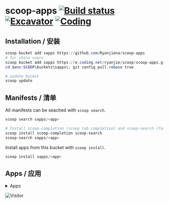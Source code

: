 # scoop-apps [![Build status](https://ci.appveyor.com/api/projects/status/g540p5w15tkltp23/branch/master?svg=true)](https://ci.appveyor.com/project/Ryanjiena/scoop-apps/branch/master) [![Excavator](https://github.com/Ryanjiena/scoop-apps/actions/workflows/schedule.yml/badge.svg)](https://github.com/Ryanjiena/scoop-apps/actions/workflows/schedule.yml) [![Coding](https://badgen.net/badge/Coding/scoop-apps/green)](https://ryanjie.coding.net/public/scoop/scoop-apps/git/files)

## Installation / 安装

```powershell
scoop bucket add sapps https://github.com/Ryanjiena/scoop-apps
# for china users
scoop bucket add sapps https://e.coding.net/ryanjie/scoop/scoop-apps.git
cd $env:SCOOP\buckets\sapps\; git config pull.rebase true

# update bucket
scoop update
```

## Manifests / 清单

All manifests can be seached with `scoop search`.

```powershell
scoop search sapps/<app>

# Install scoop-completion (scoop tab completion) and scoop-search (fast `scoop search`)
scoop install scoop-completion scoop-search
scoop-search sapps/<app>
```

Install apps from this bucket with `scoop install`.

```powershell
scoop install sapps/<app>
```

## Apps / 应用

<details>
<summary>Apps</summary>

<!--ts-->
| Name | Version | Commit | Description |
|:---|:---|:---|:---|
| [163MusicLyrics](https://github.com/jitwxs/163MusicLyrics/) | [4.0](https://github.com/Ryanjiena/scoop-apps/blob/master/bucket/163MusicLyrics.json) | [2 days ago](https://github.com/Ryanjiena/scoop-apps/commit/1cd6f2dec0efe24029bab73fdcb31ca5a49eca37) | Windows 网易云音乐歌词获取 |
| [360chromex-portable](https://browser.360.cn/eex/) | [21.0.1094.0](https://github.com/Ryanjiena/scoop-apps/blob/master/bucket/360chromex-portable.json) | [6 days ago](https://github.com/Ryanjiena/scoop-apps/commit/c49fd1e9e5631c6a4f187b5e18292a59d7f0ff41) | 360 极速浏览器 X，全新 Chromium95 内核，64 位双核浏览器，性能更高，体验更佳 |
| [64Gram](https://64gr.am) | [1.0.28](https://github.com/Ryanjiena/scoop-apps/blob/master/bucket/64Gram.json) | [7 days ago](https://github.com/Ryanjiena/scoop-apps/commit/8ca4afcedbf53afeb47329d37e1325868e027727) | Unofficial Telegram Desktop (Windows 64bit/x64) |
| [aliyundrive](https://www.aliyundrive.com/) | [3.1.0](https://github.com/Ryanjiena/scoop-apps/blob/master/bucket/aliyundrive.json) | [8 hours ago](https://github.com/Ryanjiena/scoop-apps/commit/204e0bba967ea290d39fcfdae5ba62ba2305b081) | Aliyundrive is a fast, non-intrusive, secure enough, easy to share personal network disk. |
| [apifox-portable](https://www.apifox.cn/) | [2.1.7](https://github.com/Ryanjiena/scoop-apps/blob/master/bucket/apifox-portable.json) | [24 hours ago](https://github.com/Ryanjiena/scoop-apps/commit/ac411915b2cbfe0e98f7991912fa8c1253976884) | Apifox = Postman + Swagger + Mock + JMeter |
| [apifox](https://www.apifox.cn/) | [2.1.7](https://github.com/Ryanjiena/scoop-apps/blob/master/bucket/apifox.json) | [24 hours ago](https://github.com/Ryanjiena/scoop-apps/commit/65e42c27f455727823f7224b3f0a74e5fb8a5b7f) | Apifox = Postman + Swagger + Mock + JMeter |
| [Auto-Dark-Mode-portable](https://github.com/AutoDarkMode/Windows-Auto-Night-Mode) | [10.1.0.10](https://github.com/Ryanjiena/scoop-apps/blob/master/bucket/Auto-Dark-Mode-portable.json) | [3 months ago](https://github.com/Ryanjiena/scoop-apps/commit/2a62a63241daae1b67165fbc3e17f705d22647dc) | Automatically switches between the dark and light theme of Windows 10 and Windows 11. |
| [Auto-Dark-Mode](https://github.com/AutoDarkMode/Windows-Auto-Night-Mode) | [10.1.0.10](https://github.com/Ryanjiena/scoop-apps/blob/master/bucket/Auto-Dark-Mode.json) | [3 months ago](https://github.com/Ryanjiena/scoop-apps/commit/2a62a63241daae1b67165fbc3e17f705d22647dc) | Automatically switches between the dark and light theme of Windows 10 and Windows 11. |
| [B23Downloader](https://github.com/vooidzero/B23Downloader) | [0.9.5.7](https://github.com/Ryanjiena/scoop-apps/blob/master/bucket/B23Downloader.json) | [2 weeks ago](https://github.com/Ryanjiena/scoop-apps/commit/06392cf859b0579b7af638fdb929720b7d7ec4d5) | Download bilibili videos (contributed videos, fanfics, movies, courses), live streams, and comics. |
| [bandicam-portable](https://www.bandicam.com) | [5.4.0.1907](https://github.com/Ryanjiena/scoop-apps/blob/master/bucket/bandicam-portable.json) | [2 weeks ago](https://github.com/Ryanjiena/scoop-apps/commit/0e41eaf921b25332b3f2a20d24360bf5f118a6d0) | Screen Recording - Record and Capture everything you want on your PC screen(64Bit, Portable Edition). |
| [bandizip-np](http://www.bandisoft.com/bandizip/) | [7.23](https://github.com/Ryanjiena/scoop-apps/blob/master/bucket/bandizip-np.json) | [3 months ago](https://github.com/Ryanjiena/scoop-apps/commit/5041dfc3ee6c89abf5fc85184a125f9f79b15f99) | Yet another typical ZIP archiver |
| [bandizip](http://www.bandisoft.com/bandizip/) | [7.23](https://github.com/Ryanjiena/scoop-apps/blob/master/bucket/bandizip.json) | [5 weeks ago](https://github.com/Ryanjiena/scoop-apps/commit/bd6971de9e83075c0c29aa25adc30d3c77606a47) | Yet another typical ZIP archiver |
| [bandizip6](https://www.bandisoft.com/bandizip/old/6/) | [6.29](https://github.com/Ryanjiena/scoop-apps/blob/master/bucket/bandizip6.json) | [4 months ago](https://github.com/Ryanjiena/scoop-apps/commit/9cc6b52d3e8cde70f9c0ee3ae3478017ee9a91b5) | An archiver which provides fast speed and convenient features(last version with no ads) |
| [BBDown](https://github.com/nilaoda/BBDown) | [1.4.8](https://github.com/Ryanjiena/scoop-apps/blob/master/bucket/BBDown.json) | [10 weeks ago](https://github.com/Ryanjiena/scoop-apps/commit/ff168553679ebe9cfa5bd8eb8dda3de0b1c10f3f) | 一款命令行式哔哩哔哩下载器. Bilibili Downloader. |
| [BestTrace](https://www.ipip.net/product/client.html) | [3.9.1](https://github.com/Ryanjiena/scoop-apps/blob/master/bucket/BestTrace.json) | [9 weeks ago](https://github.com/Ryanjiena/scoop-apps/commit/a6e68231815dc0eb8d31a056e8199f27356bcdfe) | Best Trace is a professional tool developed by IPIP.NET based on its own IP geolocation database and rDNS database for users with similar needs in network. |
| [beyondcompare-chs-portable](https://www.scootersoftware.com) | [4.4.1.26165](https://github.com/Ryanjiena/scoop-apps/blob/master/bucket/beyondcompare-chs-portable.json) | [3 weeks ago](https://github.com/Ryanjiena/scoop-apps/commit/aa2a3863692d08fa237097de22885b48055ea2b5) | Directory and file compare functions in one package |
| [BilibiliDown](https://github.com/nICEnnnnnnnLee/BilibiliDown) | [6.8](https://github.com/Ryanjiena/scoop-apps/blob/master/bucket/BilibiliDown.json) | [9 weeks ago](https://github.com/Ryanjiena/scoop-apps/commit/3bc6e1a54ec3f4198878dc77facb090c98b60989) | Bilibili video downloader |
| [BilibiliLiveHime](https://live.bilibili.com/liveHime) | [4.17.1.3187](https://github.com/Ryanjiena/scoop-apps/blob/master/bucket/BilibiliLiveHime.json) | [12 days ago](https://github.com/Ryanjiena/scoop-apps/commit/8093586beeaac0b04c3b0b0e3c199ff27ef188b6) | Bilibili live is the first interactive platform that focuses on ACG live streaming in China. |
| [BilibiliLiveRecordDownLoader-full](https://github.com/HMBSbige/BilibiliLiveRecordDownLoader) | [3.9.0](https://github.com/Ryanjiena/scoop-apps/blob/master/bucket/BilibiliLiveRecordDownLoader-full.json) | [9 weeks ago](https://github.com/Ryanjiena/scoop-apps/commit/57f4018fe1000ccf8defaef3ea5ddb64e5c32518) | Bilibili Live Recording and Playback Download(with dotnet runtime) |
| [BilibiliLiveRecordDownLoader](https://github.com/HMBSbige/BilibiliLiveRecordDownLoader) | [3.9.0](https://github.com/Ryanjiena/scoop-apps/blob/master/bucket/BilibiliLiveRecordDownLoader.json) | [9 weeks ago](https://github.com/Ryanjiena/scoop-apps/commit/57f4018fe1000ccf8defaef3ea5ddb64e5c32518) | Bilibili Live Recording and Playback Download(without dotnet runtime) |
| [BilibiliLiveRecorder](https://github.com/nICEnnnnnnnLee/BilibiliLiveRecorder) | [2.18.0](https://github.com/Ryanjiena/scoop-apps/blob/master/bucket/BilibiliLiveRecorder.json) | [9 weeks ago](https://github.com/Ryanjiena/scoop-apps/commit/db44bfb9d19287b9d997943ce31fbd8a833b00de) | Live recording, support Bilibili/Acfun/Douyu/Huya/Kuaishou/Huajiao/Zhanqi/YY |
| [bililive-go](https://github.com/hr3lxphr6j/bililive-go) | [0.6.3](https://github.com/Ryanjiena/scoop-apps/blob/master/bucket/bililive-go.json) | [9 weeks ago](https://github.com/Ryanjiena/scoop-apps/commit/7452b9b3eec73a011cd9b21178cffe5bfd9f6a6e) | A Stream Recorder For Bilibili Live |
| [BililiveRecorder](https://rec.danmuji.org) | [1.3.11](https://github.com/Ryanjiena/scoop-apps/blob/master/bucket/BililiveRecorder.json) | [9 weeks ago](https://github.com/Ryanjiena/scoop-apps/commit/3aa59a99cb82cafe9bada723e586e030070272df) | BiliBili Stream Recorder | 哔哩哔哩直播录制 |
| [biliup-rs](https://github.com/ForgQi/biliup-rs) | [0.1.0](https://github.com/Ryanjiena/scoop-apps/blob/master/bucket/biliup-rs.json) | [3 weeks ago](https://github.com/Ryanjiena/scoop-apps/commit/d7ffdd7e0425fc7109127c88a3f72fd3c8b07ab4) | Bilibili command line casting tool |
| [biyi-portable](https://biyidev.com/) | [0.3.6](https://github.com/Ryanjiena/scoop-apps/blob/master/bucket/biyi-portable.json) | [9 weeks ago](https://github.com/Ryanjiena/scoop-apps/commit/ef1885d54733a7a6b73cbdfedfdfe86a7ab7bc77) | Biyi (比译) is a convenient translation and dictionary app written in Flutter. |
| [biyi](https://biyidev.com/) | [0.3.6](https://github.com/Ryanjiena/scoop-apps/blob/master/bucket/biyi.json) | [9 weeks ago](https://github.com/Ryanjiena/scoop-apps/commit/ef1885d54733a7a6b73cbdfedfdfe86a7ab7bc77) | Biyi (比译) is a convenient translation and dictionary app written in Flutter. |
| [bulk-crap-uninstaller](https://www.bcuninstaller.com/) | [5.2](https://github.com/Ryanjiena/scoop-apps/blob/master/bucket/bulk-crap-uninstaller.json) | [8 weeks ago](https://github.com/Ryanjiena/scoop-apps/commit/fac1be9f9c18c649bc7b88042d82b12a051d78da) | Bulk program uninstaller with advanced automation |
| [bypass](https://www.bypass.cn/) | [1.14.91](https://github.com/Ryanjiena/scoop-apps/blob/master/bucket/bypass.json) | [2 months ago](https://github.com/Ryanjiena/scoop-apps/commit/42416ef1e5a90435be7b89f57a00e363fa51cbd0) | Bypass - Eaiser to buy your tickets |
| [cascadia-code](https://github.com/microsoft/cascadia-code) | [2111.01](https://github.com/Ryanjiena/scoop-apps/blob/master/bucket/cascadia-code.json) | [4 months ago](https://github.com/Ryanjiena/scoop-apps/commit/bd444660377ac132184416881f311bf9872c6a1a) | This is a fun, new monospaced font that includes programming ligatures and is designed to enhance the modern look and feel of the Windows Terminal. |
| [clash-for-windows-origin-chinese-patch](https://github.com/BoyceLig/Clash_Chinese_Patch) | [0.19.14](https://github.com/Ryanjiena/scoop-apps/blob/master/bucket/clash-for-windows-origin-chinese-patch.json) | [5 days ago](https://github.com/Ryanjiena/scoop-apps/commit/0e2bf67e9c31d2b462c883435ae1074947545c3e) | Clash for Windows 原版简体中文翻译补丁 |
| [clash-for-windows-portable-cn](https://github.com/Fndroid/clash_for_windows_pkg) | [0.19.14](https://github.com/Ryanjiena/scoop-apps/blob/master/bucket/clash-for-windows-portable-cn.json) | [4 days ago](https://github.com/Ryanjiena/scoop-apps/commit/f7dc93d053f93b028e92e700139997bc5bb02d09) | Clash For Windows CN Portable |
| [clash-for-windows-portable](https://github.com/Fndroid/clash_for_windows_pkg) | [0.19.14](https://github.com/Ryanjiena/scoop-apps/blob/master/bucket/clash-for-windows-portable.json) | [5 days ago](https://github.com/Ryanjiena/scoop-apps/commit/ac96deaccfbf38f39f7fe9dc76326d98589a16ed) | A Windows/macOS/Linux GUI based on Clash and Electron. |
| [clash-for-windows](https://github.com/Fndroid/clash_for_windows_pkg) | [0.19.14](https://github.com/Ryanjiena/scoop-apps/blob/master/bucket/clash-for-windows.json) | [5 days ago](https://github.com/Ryanjiena/scoop-apps/commit/418657482a6accb015b2b1c7a79df07cd297b0de) | A Windows/macOS/Linux GUI based on Clash and Electron. |
| [clash-verge](https://github.com/zzzgydi/clash-verge) | [0.0.27](https://github.com/Ryanjiena/scoop-apps/blob/master/bucket/clash-verge.json) | [15 hours ago](https://github.com/Ryanjiena/scoop-apps/commit/1172f6e1e67b2bc6ce9f712423825afccfafc5eb) | A Clash GUI based on tauri. Supports Windows and macOS. |
| [ClashDotNetFramework-Modified](https://github.com/ClashDotNetFramework/ClashDotNetFramework) | [1.2.8](https://github.com/Ryanjiena/scoop-apps/blob/master/bucket/ClashDotNetFramework-Modified.json) | [4 weeks ago](https://github.com/Ryanjiena/scoop-apps/commit/19840791419a73743061040749ac9ad4c33db372) | A .NET Framework based GUI Proxy For Windows |
| [ClashDotNetFramework](https://github.com/ClashDotNetFramework/ClashDotNetFramework) | [1.2.8](https://github.com/Ryanjiena/scoop-apps/blob/master/bucket/ClashDotNetFramework.json) | [4 weeks ago](https://github.com/Ryanjiena/scoop-apps/commit/19840791419a73743061040749ac9ad4c33db372) | A .NET Framework based GUI Proxy For Windows |
| [ClashWarden](https://github.com/dream7180/ClashWarden) | [1.2-2](https://github.com/Ryanjiena/scoop-apps/blob/master/bucket/ClashWarden.json) | [3 days ago](https://github.com/Ryanjiena/scoop-apps/commit/4454199810608abd9b5cdf983de6aa06e78e1be1) | 小巧高效的 clash 控制程序, 简洁的 UI, 丰富的功能. |
| [Clashy](https://github.com/SpongeNobody/Clashy) | [0.2.5](https://github.com/Ryanjiena/scoop-apps/blob/master/bucket/Clashy.json) | [2 weeks ago](https://github.com/Ryanjiena/scoop-apps/commit/582b2896e8e3b73bb032b1abd9e7c5233e1835b6) | A GUI proxy client for Windows Desktop based on Clash and Electron.  |
| [CloudflareSpeedTest](https://github.com/XIU2/CloudflareSpeedTest) | [2.0.3](https://github.com/Ryanjiena/scoop-apps/blob/master/bucket/CloudflareSpeedTest.json) | [8 weeks ago](https://github.com/Ryanjiena/scoop-apps/commit/6ba068b8fa600e2b443dc3e8f3e98206730db8a8) | 「自选优选 IP / 过滤假墙」测试 Cloudflare CDN 延迟和速度，获取最快 IP (IPv4+IPv6) |
| [cloudmusic](https://music.163.com) | [2.9.6.199543](https://github.com/Ryanjiena/scoop-apps/blob/master/bucket/cloudmusic.json) | [3 months ago](https://github.com/Ryanjiena/scoop-apps/commit/44c120224bcd25d963765434f892120dcd2184c9) | 网易云音乐 PC 免升级便携版 |
| [Coodesker-portable](https://www.coodesker.com) | [1.0.2.0](https://github.com/Ryanjiena/scoop-apps/blob/master/bucket/Coodesker-portable.json) | [7 days ago](https://github.com/Ryanjiena/scoop-apps/commit/7b007410c899b505d3568e3b4a9ca9e3b5f6536d) | Coodesker helps you organize your PC by automatically placing your shortcuts and icons into resizable shaded areas on your desktop called boxes. Coodesker will always be free to users. |
| [CrystalDiskInfo-KureiKei-tuna](https://osdn.net/projects/crystaldiskinfo/) | [8.16.3](https://github.com/Ryanjiena/scoop-apps/blob/master/bucket/CrystalDiskInfo-KureiKei-tuna.json) | [5 days ago](https://github.com/Ryanjiena/scoop-apps/commit/685b163949f7480133129f4ae52613d60fac08f3) | A HDD/SSD utility software which supports a part of USB, Intel RAID and NVMe(Kurei Kei Edition). |
| [CrystalDiskInfo-KureiKei](https://osdn.net/projects/crystaldiskinfo/) | [8.16.3](https://github.com/Ryanjiena/scoop-apps/blob/master/bucket/CrystalDiskInfo-KureiKei.json) | [5 days ago](https://github.com/Ryanjiena/scoop-apps/commit/e100d2261af0dece37fc77f955054f20cb1cb8b6) | A HDD/SSD utility software which supports a part of USB, Intel RAID and NVMe(Kurei Kei Edition). |
| [CrystalDiskInfo-Shizuku-tuna](https://osdn.net/projects/crystaldiskinfo/) | [8.16.3](https://github.com/Ryanjiena/scoop-apps/blob/master/bucket/CrystalDiskInfo-Shizuku-tuna.json) | [5 days ago](https://github.com/Ryanjiena/scoop-apps/commit/9f350f5247d7c0eef28c3871084f5e496b092976) | A HDD/SSD utility software which supports a part of USB, Intel RAID and NVMe(Shizuku Edition). |
| [CrystalDiskInfo-Shizuku](https://osdn.net/projects/crystaldiskinfo/) | [8.16.3](https://github.com/Ryanjiena/scoop-apps/blob/master/bucket/CrystalDiskInfo-Shizuku.json) | [5 days ago](https://github.com/Ryanjiena/scoop-apps/commit/36e1ab70502e0f1dd8989bcaeb127e8f91aaf3d4) | A HDD/SSD utility software which supports a part of USB, Intel RAID and NVMe(Shizuku Edition). |
| [CrystalDiskInfo-tuna](https://osdn.net/projects/crystaldiskinfo/) | [8.16.3](https://github.com/Ryanjiena/scoop-apps/blob/master/bucket/CrystalDiskInfo-tuna.json) | [5 days ago](https://github.com/Ryanjiena/scoop-apps/commit/b3c40b5a7ed716410d4e853f7b4001375290f985) | A HDD/SSD utility software which supports a part of USB, Intel RAID and NVMe(Standard Edition). |
| [CrystalDiskInfo](https://osdn.net/projects/crystaldiskinfo/) | [8.16.3](https://github.com/Ryanjiena/scoop-apps/blob/master/bucket/CrystalDiskInfo.json) | [5 days ago](https://github.com/Ryanjiena/scoop-apps/commit/2b6511af05d65c1ed2a7ccd6b7c137aa7d5a4609) | A HDD/SSD utility software which supports a part of USB, Intel RAID and NVMe(Standard Edition). |
| [CrystalDiskMark-Shizuku-tuna](https://osdn.net/projects/crystaldiskmark/) | [8.0.4a](https://github.com/Ryanjiena/scoop-apps/blob/master/bucket/CrystalDiskMark-Shizuku-tuna.json) | [9 weeks ago](https://github.com/Ryanjiena/scoop-apps/commit/61bee164765e1d113d7a4c3e4208e19bbae97dc7) | CrystalDiskMark is a simple disk benchmark software(Shizuku Edition). |
| [CrystalDiskMark-Shizuku](https://osdn.net/projects/crystaldiskmark/) | [8.0.4a](https://github.com/Ryanjiena/scoop-apps/blob/master/bucket/CrystalDiskMark-Shizuku.json) | [9 weeks ago](https://github.com/Ryanjiena/scoop-apps/commit/736daf45ce989865e6110258fe6169c8f0cd6e4e) | CrystalDiskMark is a simple disk benchmark software(Shizuku Edition). |
| [CrystalDiskMark-tuna](https://osdn.net/projects/crystaldiskmark/) | [8.0.4a](https://github.com/Ryanjiena/scoop-apps/blob/master/bucket/CrystalDiskMark-tuna.json) | [9 weeks ago](https://github.com/Ryanjiena/scoop-apps/commit/7f4ed046e608a2653a779d7bb8ff88506c7e3b09) | CrystalDiskMark is a simple disk benchmark software(Standard Edition). |
| [CrystalDiskMark](https://osdn.net/projects/crystaldiskmark/) | [8.0.4a](https://github.com/Ryanjiena/scoop-apps/blob/master/bucket/CrystalDiskMark.json) | [9 weeks ago](https://github.com/Ryanjiena/scoop-apps/commit/ac7edee65036bc1a98a157f821d688526999ab09) | CrystalDiskMark is a simple disk benchmark software(Standard Edition). |
| [DirectX_Repair](https://blog.csdn.net/vbcom/article/details/7245186) | [4.1.0.30770](https://github.com/Ryanjiena/scoop-apps/blob/master/bucket/DirectX_Repair.json) | [3 months ago](https://github.com/Ryanjiena/scoop-apps/commit/2c1b57449c54017c7c42da02dc22abe4d4263754) | DirectX 修复工具 (DirectX Repair) 是一款系统级工具软件，简便易用 |
| [dotnet-desktop-runtime](https://dotnet.microsoft.com/) | [6.0.3](https://github.com/Ryanjiena/scoop-apps/blob/master/bucket/dotnet-desktop-runtime.json) | [4 weeks ago](https://github.com/Ryanjiena/scoop-apps/commit/8a63b7f57427acb17fa125641ce6078f77a5d8ef) | The dotnet desktop runtime enables you to run dotnet desktop applications. This release includes the .NET Core Runtime, you do not need to install it separately. |
| [downkyi](https://github.com/leiurayer/downkyi) | [1.5.0](https://github.com/Ryanjiena/scoop-apps/blob/master/bucket/downkyi.json) | [2 days ago](https://github.com/Ryanjiena/scoop-apps/commit/3aef2e4ebff6c99c281e6659ee98122f9786bd68) | 哔哩下载姬 downkyi, B 站视频下载工具, 支持批量下载, 支持 4K, 支持解除地区限制下载, 提供工具箱(音视频提取、去水印等). |
| [Edgeless-Hub](https://home.edgeless.top/) | [2.26](https://github.com/Ryanjiena/scoop-apps/blob/master/bucket/Edgeless-Hub.json) | [13 days ago](https://github.com/Ryanjiena/scoop-apps/commit/ed66be8d1b72e7fd9f4b22d01992cff6215d6525) | 使用 Edgeless 聚合客户端制作启动盘和个性化您的 Edgeless |
| [Edgeless-iso](https://home.edgeless.top/) | [4.1.0](https://github.com/Ryanjiena/scoop-apps/blob/master/bucket/Edgeless-iso.json) | [13 days ago](https://github.com/Ryanjiena/scoop-apps/commit/ed66be8d1b72e7fd9f4b22d01992cff6215d6525) | Edgeless PE ISO |
| [Fedora-Remix-for-WSL](https://www.whitewaterfoundry.com/fedora-remix-for-wsl) | [35.12.3](https://github.com/Ryanjiena/scoop-apps/blob/master/bucket/Fedora-Remix-for-WSL.json) | [3 months ago](https://github.com/Ryanjiena/scoop-apps/commit/6d169429bab33260dcdc554c922c7c0f732a11b7) | Fedora Remix for WSL is a remix of upstream Fedora software for Windows Subsystem for Linux on Windows 10 and Windows 10 Server. |
| [FiddlerEverywhere](https://www.telerik.com/fiddler-everywhere) | [3.1.1](https://github.com/Ryanjiena/scoop-apps/blob/master/bucket/FiddlerEverywhere.json) | [8 hours ago](https://github.com/Ryanjiena/scoop-apps/commit/d4a4c67eb92e6bbb0aa3af02184cebda95e2cf80) | Network traffic analyzer |
| [filebrowser](https://filebrowser.org/) | [2.21.1](https://github.com/Ryanjiena/scoop-apps/blob/master/bucket/filebrowser.json) | [6 weeks ago](https://github.com/Ryanjiena/scoop-apps/commit/44118d2522c8395071e021a04c4a1ee16f0ec755) | filebrowser provides a file managing interface within a specified directory and it can be used to upload, delete, preview, rename and edit your files. |
| [FinalShell](http://www.hostbuf.com/t/988.html) | [3.9.3.4](https://github.com/Ryanjiena/scoop-apps/blob/master/bucket/FinalShell.json) | [13 days ago](https://github.com/Ryanjiena/scoop-apps/commit/c31d271e5b2ca2c5f77cb44f2dbea27d23dc92ef) | FinalShell is an all-in-one server, network management software, not only ssh client, but also a powerful development, operation and maintenance tools, fully meet the development, operation and maintenance needs. |
| [FiraCode](https://github.com/tonsky/FiraCode) | [6.2](https://github.com/Ryanjiena/scoop-apps/blob/master/bucket/FiraCode.json) | [4 months ago](https://github.com/Ryanjiena/scoop-apps/commit/663265aeba0d2f6a16f3b211a5fe39ee6cf009ff) | Free monospaced font with programming ligatures. |
| [Fluent-Reader](https://hyliu.me/fluent-reader/) | [1.1.0](https://github.com/Ryanjiena/scoop-apps/blob/master/bucket/Fluent-Reader.json) | [3 months ago](https://github.com/Ryanjiena/scoop-apps/commit/3be8ad126ebd320bf7826da86c388fc73b5daec5) | Modern desktop RSS reader built with Electron, React, and Fluent UI. |
| [flutter-cn](https://flutter.dev) | [2.10.4](https://github.com/Ryanjiena/scoop-apps/blob/master/bucket/flutter-cn.json) | [9 days ago](https://github.com/Ryanjiena/scoop-apps/commit/215020857f33531acdaed430fc7b981fb4d76d0a) | Google's mobile app SDK for crafting high-quality native interfaces on iOS and Android |
| [flutter-tuna](https://flutter.dev) | [2.10.4](https://github.com/Ryanjiena/scoop-apps/blob/master/bucket/flutter-tuna.json) | [8 days ago](https://github.com/Ryanjiena/scoop-apps/commit/6b5c8bcee1db5c98167d16f4d0fa605592d0f9d2) | Google's mobile app SDK for crafting high-quality native interfaces on iOS and Android |
| [foobox-cn](https://www.cnblogs.com/foobox/) | [6.1.6.10](https://github.com/Ryanjiena/scoop-apps/blob/master/bucket/foobox-cn.json) | [3 weeks ago](https://github.com/Ryanjiena/scoop-apps/commit/7a51eeee133f2ea21b97a9d206b6410c8a16ed28) | foobox 是一个基于 CUI 的 foobar2000 界面配置，适合大界面使用，善于管理曲目数量大的媒体库 ，对音乐各种封面提供丰富的支持，并扩展了一些网络功能。美观高效实用是 foobox 的制作目标。 |
| [foobox-en](https://www.cnblogs.com/foobox/) | [6.1.6.10](https://github.com/Ryanjiena/scoop-apps/blob/master/bucket/foobox-en.json) | [3 weeks ago](https://github.com/Ryanjiena/scoop-apps/commit/1bc0d105cfb32f58e8bff0e09a4fa2fc992f8a1a) | foobox is an CUI integration for foobar2000. Providing friendly and modern UI and extensive configuration for foobar2000. |
| [GIF-Movie-Gear](http://www.gamani.com/) | [4.3.0](https://github.com/Ryanjiena/scoop-apps/blob/master/bucket/GIF-Movie-Gear.json) | [3 months ago](https://github.com/Ryanjiena/scoop-apps/commit/44c120224bcd25d963765434f892120dcd2184c9) | Create and optimize GIF animations with GIF Movie Gear(Simplified Chinese Edition). |
| [gifcam-chs](http://blog.bahraniapps.com/gifcam/) | [6.5](https://github.com/Ryanjiena/scoop-apps/blob/master/bucket/gifcam-chs.json) | [3 months ago](https://github.com/Ryanjiena/scoop-apps/commit/44c120224bcd25d963765434f892120dcd2184c9) | Easy and fun animated gif making app(Simplified Chinese Edition). |
| [gitalias](https://github.com/GitAlias/gitalias) | [0.2022.01.26](https://github.com/Ryanjiena/scoop-apps/blob/master/bucket/gitalias.json) | [28 hours ago](https://github.com/Ryanjiena/scoop-apps/commit/a4c3193336daf8850fa8d10cefb839795cdb0ce5) | Git alias commands for faster easier version control. |
| [golink](https://www.golink.com/) | [1.0.8.3](https://github.com/Ryanjiena/scoop-apps/blob/master/bucket/golink.json) | [2 weeks ago](https://github.com/Ryanjiena/scoop-apps/commit/502485071aca49943931db471ba6afa30ad55318) | 拥有智能加速、游戏高速下载技术, 解决游戏登录不上, 高延迟, 掉线等问题, 一款让你轻松畅畅玩绝地求生、APEX英雄的加速器. |
| [google-chrome-beta-portable](https://www.google.com/chrome/) | [101.0.4951.15](https://github.com/Ryanjiena/scoop-apps/blob/master/bucket/google-chrome-beta-portable.json) | [5 days ago](https://github.com/Ryanjiena/scoop-apps/commit/4651cb3b976d71238472a6ce1c3f689d3256bb8a) | Fast, secure, and free web browser, built for the modern web(Beta, Portable Edition). |
| [google-chrome-canary-portable](https://www.google.com/chrome/) | [102.0.4987.0](https://github.com/Ryanjiena/scoop-apps/blob/master/bucket/google-chrome-canary-portable.json) | [8 hours ago](https://github.com/Ryanjiena/scoop-apps/commit/5bf38cfde1117d13aa57d051d9171f0cfb357047) | Fast, secure, and free web browser, built for the modern web(Canary, Portable Edition). |
| [google-chrome-dev-portable](https://www.google.com/chrome/) | [102.0.4972.0](https://github.com/Ryanjiena/scoop-apps/blob/master/bucket/google-chrome-dev-portable.json) | [5 days ago](https://github.com/Ryanjiena/scoop-apps/commit/d71920595c87931978f3b9812ddc4368a5112358) | Fast, secure, and free web browser, built for the modern web(Dev, Portable Edition). |
| [google-chrome-stable-portable](https://www.google.com/chrome/) | [100.0.4896.75](https://github.com/Ryanjiena/scoop-apps/blob/master/bucket/google-chrome-stable-portable.json) | [2 days ago](https://github.com/Ryanjiena/scoop-apps/commit/99d5a3195828a34f8159a5d0f4717e483a283e44) | Fast, secure, and free web browser, built for the modern web(Stable, Portable Edition). |
| [GuiCompletion](https://github.com/nightroman/PS-GuiCompletion) | [0.11.1](https://github.com/Ryanjiena/scoop-apps/blob/master/bucket/GuiCompletion.json) | [30 hours ago](https://github.com/Ryanjiena/scoop-apps/commit/911dc4976e27244e786806d810895526098e279b) | GUI-style tab-completion menu for PowerShell. |
| [hbuilderx](https://www.dcloud.io/hbuilderx.html) | [3.3.13.20220314](https://github.com/Ryanjiena/scoop-apps/blob/master/bucket/hbuilderx.json) | [3 weeks ago](https://github.com/Ryanjiena/scoop-apps/commit/81bf1885418082cdc46b9b39cbb39deb5e6b0d37) | HBuilderX 是当前最快的 HTML 开发工具，强大的代码助手帮你快速完成开发，最全的语法库和浏览器兼容性数据让浏览器碎片化不再头痛 |
| [HEU-KMS-Activator](https://github.com/zbezj/HEU_KMS_Activator) | [24.6.1](https://github.com/Ryanjiena/scoop-apps/blob/master/bucket/HEU-KMS-Activator.json) | [3 months ago](https://github.com/Ryanjiena/scoop-apps/commit/fd1bbf995ef4ac2bcc7d598145d28ae5b73198d6) | HEU KMS Activator, maintained by zbezj(知彼而知己). |
| [huya](https://www.huya.com/) | [5.24.1.0](https://github.com/Ryanjiena/scoop-apps/blob/master/bucket/huya.json) | [29 hours ago](https://github.com/Ryanjiena/scoop-apps/commit/9829669ceb0cc7216b491c37265397d496b6c354) | 虎牙直播是一个以游戏直播为主的弹幕式互动直播平台，提供热门游戏直播、电竞赛事直播与游戏赛事直播，手游直播等 |
| [IbEverythingExt](https://github.com/Chaoses-Ib/IbEverythingExt) | [0.5](https://github.com/Ryanjiena/scoop-apps/blob/master/bucket/IbEverythingExt.json) | [6 days ago](https://github.com/Ryanjiena/scoop-apps/commit/2d572d4b8ad8c77461ea82cb7f716765efd861b0) | Everything 拼音搜索、快速选择扩展 |
| [Imagine](https://github.com/meowtec/Imagine) | [0.6.1](https://github.com/Ryanjiena/scoop-apps/blob/master/bucket/Imagine.json) | [3 months ago](https://github.com/Ryanjiena/scoop-apps/commit/dc9c093d2765a2e5c0899b76137eca61e06f7d2d) | Imagine is a desktop app for compression of PNG and JPEG, with a modern and friendly UI. |
| [Internet-Download-Manager-Portable](http://internetdownloadmanager.com/index.html) | [6.40.11](https://github.com/Ryanjiena/scoop-apps/blob/master/bucket/Internet-Download-Manager-Portable.json) | [3 days ago](https://github.com/Ryanjiena/scoop-apps/commit/33b4c2d2d3562da6e2c4de48e6e7f5d70372a516) | IDM is a tool to increase download speeds by up to 5 times, resume and schedule downloads. |
| [Internet-Download-Manager](http://internetdownloadmanager.com/index.html) | [6.40.11](https://github.com/Ryanjiena/scoop-apps/blob/master/bucket/Internet-Download-Manager.json) | [3 days ago](https://github.com/Ryanjiena/scoop-apps/commit/3843f187138932a551313f35d644a0190c7c07c3) | IDM is a tool to increase download speeds by up to 5 times, resume and schedule downloads. |
| [IObit-Uninstaller-Pro](https://www.iobit.com/en/advanceduninstaller.php) | [11.3.0.4](https://github.com/Ryanjiena/scoop-apps/blob/master/bucket/IObit-Uninstaller-Pro.json) | [2 weeks ago](https://github.com/Ryanjiena/scoop-apps/commit/42bd4084d82f884e522ec69f3d3d50e1cc2dd2a3) | The best uninstaller program: thoroughly uninstall and remove programs and delete apps on Windows. Force remove unwanted software with free uninstall tool. Fully support Windows 11. |
| [ipinfo](https://ipinfo.io/) | [2.8.0](https://github.com/Ryanjiena/scoop-apps/blob/master/bucket/ipinfo.json) | [13 days ago](https://github.com/Ryanjiena/scoop-apps/commit/1e993481773ec70fbcdacdc869fc7744fd1c4fd9) | Official Command Line Interface for the IPinfo API (IP geolocation and other types of IP data) |
| [ja-netfilter-all](https://jetbra.in/s) | [fdfe73ea](https://github.com/Ryanjiena/scoop-apps/blob/master/bucket/ja-netfilter-all.json) | [2 weeks ago](https://github.com/Ryanjiena/scoop-apps/commit/3b74ba796ac10370e1690e68bcab4d45d89f7eb6) | ja-netfilter all in one |
| [ja-netfilter](https://zhile.io/2021/11/29/ja-netfilter-javaagent-lib.html) | [2022.1.0](https://github.com/Ryanjiena/scoop-apps/blob/master/bucket/ja-netfilter.json) | [2 weeks ago](https://github.com/Ryanjiena/scoop-apps/commit/e84840fe85965c8cfe160b932cc718a3e0aba402) | A javaagent framework |
| [JetBrainsMono](https://github.com/JetBrains/JetBrainsMono) | [2.242](https://github.com/Ryanjiena/scoop-apps/blob/master/bucket/JetBrainsMono.json) | [4 months ago](https://github.com/Ryanjiena/scoop-apps/commit/9dc178d490b74fc3879020acb84b6019899d8082) | JetBrains Mono – the free and open-source typeface for developers |
| [jianyingpro](https://lv.ulikecam.com) | [2.8.5.7988](https://github.com/Ryanjiena/scoop-apps/blob/master/bucket/jianyingpro.json) | [13 days ago](https://github.com/Ryanjiena/scoop-apps/commit/b29cb7bad9d384acd3b742f4fd3f5ec132c6e559) | JianyingPro is an all-in-one, easy-to-use desktop editing software that makes creating easier. |
| [KMS-VL-ALL-AIO](https://github.com/abbodi1406/KMS_VL_ALL_AIO) | [45r](https://github.com/Ryanjiena/scoop-apps/blob/master/bucket/KMS-VL-ALL-AIO.json) | [3 months ago](https://github.com/Ryanjiena/scoop-apps/commit/5d0491d821519eff35ce8351073a0b805ed982f1) | Smart Activation Script, maintained by abbodi1406. |
| [Koodo-Reader](https://koodo.960960.xyz/) | [1.4.1](https://github.com/Ryanjiena/scoop-apps/blob/master/bucket/Koodo-Reader.json) | [7 weeks ago](https://github.com/Ryanjiena/scoop-apps/commit/b75086747f9493087b4e45699a0f04675ed379ec) | A modern ebook manager and reader with sync and backup capacities for Windows, macOS, Linux and Web. |
| [kotatogram-beta](https://kotatogram.github.io) | [1.4.9](https://github.com/Ryanjiena/scoop-apps/blob/master/bucket/kotatogram-beta.json) | [4 weeks ago](https://github.com/Ryanjiena/scoop-apps/commit/d491132fbf65041e1a76b5b16e36a7675e500395) | Experimental Telegram Desktop fork. Kotatogram Desktop, being based on Telegram Desktop, has all its features, but it also has some more useful and cosmetic features(Beta Edition). |
| [kotatogram](https://kotatogram.github.io) | [1.4.8](https://github.com/Ryanjiena/scoop-apps/blob/master/bucket/kotatogram.json) | [3 months ago](https://github.com/Ryanjiena/scoop-apps/commit/ae4ee2f16495eb0e95e1b40d63dba16c7c44899f) | Experimental Telegram Desktop fork. Kotatogram Desktop, being based on Telegram Desktop, has all its features, but it also has some more useful and cosmetic features. |
| [kuwo](http://kuwo.cn) | [9.1.1.6](https://github.com/Ryanjiena/scoop-apps/blob/master/bucket/kuwo.json) | [3 months ago](https://github.com/Ryanjiena/scoop-apps/commit/44c120224bcd25d963765434f892120dcd2184c9) | 酷我音乐 PC 去广告破解 VIP 版 |
| [lanzouyun-disk](https://github.com/chenhb23/lanzouyun-disk) | [1.0.10](https://github.com/Ryanjiena/scoop-apps/blob/master/bucket/lanzouyun-disk.json) | [6 days ago](https://github.com/Ryanjiena/scoop-apps/commit/136b1510bc97f1984a51a88aa02b8fbffdd46ed2) | lanzouyun-disk supports macos and windows, login, bulk upload/download of large files, URL parsing, built with electron. |
| [licecap-chs](https://www.cockos.com/licecap/) | [1.28](https://github.com/Ryanjiena/scoop-apps/blob/master/bucket/licecap-chs.json) | [3 months ago](https://github.com/Ryanjiena/scoop-apps/commit/44c120224bcd25d963765434f892120dcd2184c9) | Capture an area of your desktop and save it directly to .GIF or .LCF file(Simplified Chinese Edition). |
| [LightUploader](https://github.com/gaowanliang/LightUploader) | [2.0.2-fix](https://github.com/Ryanjiena/scoop-apps/blob/master/bucket/LightUploader.json) | [2 days ago](https://github.com/Ryanjiena/scoop-apps/commit/8c40f33594a787a27420043960c3df88ce02288c) | A lightweight, universal cloud drive upload tool for all platforms. |
| [lx-music-desktop](https://github.com/lyswhut/lx-music-desktop) | [1.19.0](https://github.com/Ryanjiena/scoop-apps/blob/master/bucket/lx-music-desktop.json) | [13 days ago](https://github.com/Ryanjiena/scoop-apps/commit/2a5cf958a9bf7cac3e330f48172e69e4301f1ef7) | A music software developed on Electron + Vue. |
| [mactype-np](https://mactype.net) | [2021.1-rc1](https://github.com/Ryanjiena/scoop-apps/blob/master/bucket/mactype-np.json) | [6 months ago](https://github.com/Ryanjiena/scoop-apps/commit/a587936ed94982eaf33f02b49ea2cf16d16dea39) | Provides better font rendering for Windows. |
| [microsoft-edge-beta-portable](https://www.microsoft.com/en-us/edge) | [100.0.1185.27](https://github.com/Ryanjiena/scoop-apps/blob/master/bucket/microsoft-edge-beta-portable.json) | [5 days ago](https://github.com/Ryanjiena/scoop-apps/commit/d1601e707c1e970f5a98d2b8b94cc1049e164ecc) | Microsoft Edge is the fast and secure browser that helps you protect your data and save time and money(Beta Channel, Portable Edition). |
| [microsoft-edge-canary-portable](https://www.microsoft.com/en-us/edge) | [102.0.1217.0](https://github.com/Ryanjiena/scoop-apps/blob/master/bucket/microsoft-edge-canary-portable.json) | [48 seconds ago](https://github.com/Ryanjiena/scoop-apps/commit/aec4a436e8695204795d0c7048d4fc4409760a08) | Microsoft Edge is the fast and secure browser that helps you protect your data and save time and money(Canary Channel, Portable Edition). |
| [microsoft-edge-dev-portable](https://www.microsoft.com/en-us/edge) | [101.0.1210.2](https://github.com/Ryanjiena/scoop-apps/blob/master/bucket/microsoft-edge-dev-portable.json) | [5 days ago](https://github.com/Ryanjiena/scoop-apps/commit/1956ac17506b9ff901b0ec091a3d2216881eb6f2) | Microsoft Edge is the fast and secure browser that helps you protect your data and save time and money(Dev Channel, Portable Edition). |
| [microsoft-edge-stable-portable](https://www.microsoft.com/en-us/edge) | [100.0.1185.29](https://github.com/Ryanjiena/scoop-apps/blob/master/bucket/microsoft-edge-stable-portable.json) | [5 days ago](https://github.com/Ryanjiena/scoop-apps/commit/5283430aad7847fc5ec0e01704a56fdda52a9b20) | Microsoft Edge is the fast and secure browser that helps you protect your data and save time and money(Stable Channel, Portable Edition). |
| [MouseInc](https://shuax.com/project/mouseinc/) | [2.11.10](https://github.com/Ryanjiena/scoop-apps/blob/master/bucket/MouseInc.json) | [7 weeks ago](https://github.com/Ryanjiena/scoop-apps/commit/89ac80ed68ca9c205955eaf3e042c1da0ebd8dc4) | MouseInc是一款小巧好用的全局鼠标手势软件。郑重承诺永久免费，无广告，不扫描硬盘，不上传隐私。 |
| [myhash](https://github.com/dragonyee/MyHash) | [1.4.7](https://github.com/Ryanjiena/scoop-apps/blob/master/bucket/myhash.json) | [3 months ago](https://github.com/Ryanjiena/scoop-apps/commit/44c120224bcd25d963765434f892120dcd2184c9) | 一款采用并行计算，充分利用多核CPU性能，快速计算文件哈希值的工具 |
| [Navicat-Premium-15-chs](https://www.navicat.com/en/products/navicat-premium) | [15.0.28](https://github.com/Ryanjiena/scoop-apps/blob/master/bucket/Navicat-Premium-15-chs.json) | [3 months ago](https://github.com/Ryanjiena/scoop-apps/commit/e501ada104969ce6f825e7602b80bbcc55c24e7d) | Navicat Premium is a database development tool that allows you to simultaneously connect to MySQL, MariaDB, MongoDB, SQL Server, Oracle, PostgreSQL, and SQLite databases from a single application(Chinese Simplified Edition). |
| [Navicat-Premium-15-cht](https://www.navicat.com/en/products/navicat-premium) | [15.0.28](https://github.com/Ryanjiena/scoop-apps/blob/master/bucket/Navicat-Premium-15-cht.json) | [3 months ago](https://github.com/Ryanjiena/scoop-apps/commit/f1fb4baf16340611c6052f7b008669d42f51d34b) | Navicat Premium is a database development tool that allows you to simultaneously connect to MySQL, MariaDB, MongoDB, SQL Server, Oracle, PostgreSQL, and SQLite databases from a single application(Chinese Traditional Edition). |
| [Navicat-Premium-15](https://www.navicat.com/en/products/navicat-premium) | [15.0.28](https://github.com/Ryanjiena/scoop-apps/blob/master/bucket/Navicat-Premium-15.json) | [3 months ago](https://github.com/Ryanjiena/scoop-apps/commit/2f94f002c978ece31f464dc39b715570f6c4aec9) | Navicat Premium is a database development tool that allows you to simultaneously connect to MySQL, MariaDB, MongoDB, SQL Server, Oracle, PostgreSQL, and SQLite databases from a single application. |
| [Navicat-Premium-chs](https://www.navicat.com/en/products/navicat-premium) | [16.0.11](https://github.com/Ryanjiena/scoop-apps/blob/master/bucket/Navicat-Premium-chs.json) | [8 days ago](https://github.com/Ryanjiena/scoop-apps/commit/f9e5dbd59f28576d4398a7a657d8e9187cfcc94e) | Navicat Premium is a database development tool that allows you to simultaneously connect to MySQL, MariaDB, MongoDB, SQL Server, Oracle, PostgreSQL, and SQLite databases from a single application(Chinese Simplified Edition). |
| [Navicat-Premium-cht](https://www.navicat.com/en/products/navicat-premium) | [16.0.11](https://github.com/Ryanjiena/scoop-apps/blob/master/bucket/Navicat-Premium-cht.json) | [8 days ago](https://github.com/Ryanjiena/scoop-apps/commit/b4bb4cf4a3e5efe92f2d7deeee85d5971c504bc9) | Navicat Premium is a database development tool that allows you to simultaneously connect to MySQL, MariaDB, MongoDB, SQL Server, Oracle, PostgreSQL, and SQLite databases from a single application(Chinese Traditional Edition). |
| [Navicat-Premium](https://www.navicat.com/en/products/navicat-premium) | [16.0.11](https://github.com/Ryanjiena/scoop-apps/blob/master/bucket/Navicat-Premium.json) | [8 days ago](https://github.com/Ryanjiena/scoop-apps/commit/4c7bbeeb204a6522bce1088ee5b91c7022567d92) | Navicat Premium is a database development tool that allows you to simultaneously connect to MySQL, MariaDB, MongoDB, SQL Server, Oracle, PostgreSQL, and SQLite databases from a single application. |
| [navicat-refresh](https://github.com/wctsai20002/navicat-refresh) | [0.2021.12.29](https://github.com/Ryanjiena/scoop-apps/blob/master/bucket/navicat-refresh.json) | [3 months ago](https://github.com/Ryanjiena/scoop-apps/commit/268542ead297142127bd9cc1773d347fcb847b20) | Reset Navicat Premium 15 & 16 trial. |
| [Notepad2_en](https://github.com/zufuliu/notepad2) | [4.22.03r4130](https://github.com/Ryanjiena/scoop-apps/blob/master/bucket/Notepad2_en.json) | [13 days ago](https://github.com/Ryanjiena/scoop-apps/commit/7b2bfbfc3049e27fbf24ecc527f46c160e281fd0) | Notepad2-zufuliu is a light-weight Scintilla-based text editor for Windows with syntax highlighting, code folding, auto-completion and API list for about 80 programming languages/documents, bundled with file browser plugin metapath. |
| [Notepad2_i18n](https://github.com/zufuliu/notepad2) | [4.22.03r4130](https://github.com/Ryanjiena/scoop-apps/blob/master/bucket/Notepad2_i18n.json) | [13 days ago](https://github.com/Ryanjiena/scoop-apps/commit/7b2bfbfc3049e27fbf24ecc527f46c160e281fd0) | Notepad2-zufuliu is a light-weight Scintilla-based text editor for Windows with syntax highlighting, code folding, auto-completion and API list for about 80 programming languages/documents, bundled with file browser plugin metapath. |
| [Notepad2_ja](https://github.com/zufuliu/notepad2) | [4.22.03r4130](https://github.com/Ryanjiena/scoop-apps/blob/master/bucket/Notepad2_ja.json) | [13 days ago](https://github.com/Ryanjiena/scoop-apps/commit/7b2bfbfc3049e27fbf24ecc527f46c160e281fd0) | Notepad2-zufuliu is a light-weight Scintilla-based text editor for Windows with syntax highlighting, code folding, auto-completion and API list for about 80 programming languages/documents, bundled with file browser plugin metapath. |
| [Notepad2_ko](https://github.com/zufuliu/notepad2) | [4.22.03r4130](https://github.com/Ryanjiena/scoop-apps/blob/master/bucket/Notepad2_ko.json) | [13 days ago](https://github.com/Ryanjiena/scoop-apps/commit/7b2bfbfc3049e27fbf24ecc527f46c160e281fd0) | Notepad2-zufuliu is a light-weight Scintilla-based text editor for Windows with syntax highlighting, code folding, auto-completion and API list for about 80 programming languages/documents, bundled with file browser plugin metapath. |
| [Notepad2_zh-Hans](https://github.com/zufuliu/notepad2) | [4.22.03r4130](https://github.com/Ryanjiena/scoop-apps/blob/master/bucket/Notepad2_zh-Hans.json) | [13 days ago](https://github.com/Ryanjiena/scoop-apps/commit/7b2bfbfc3049e27fbf24ecc527f46c160e281fd0) | Notepad2-zufuliu is a light-weight Scintilla-based text editor for Windows with syntax highlighting, code folding, auto-completion and API list for about 80 programming languages/documents, bundled with file browser plugin metapath. |
| [Notepad2_zh-Hant](https://github.com/zufuliu/notepad2) | [4.22.03r4130](https://github.com/Ryanjiena/scoop-apps/blob/master/bucket/Notepad2_zh-Hant.json) | [13 days ago](https://github.com/Ryanjiena/scoop-apps/commit/7b2bfbfc3049e27fbf24ecc527f46c160e281fd0) | Notepad2-zufuliu is a light-weight Scintilla-based text editor for Windows with syntax highlighting, code folding, auto-completion and API list for about 80 programming languages/documents, bundled with file browser plugin metapath. |
| [Office-Tool-ISO-en-us](https://download.coolhub.top) | [16.0.14931.20132](https://github.com/Ryanjiena/scoop-apps/blob/master/bucket/Office-Tool-ISO-en-us.json) | [3 weeks ago](https://github.com/Ryanjiena/scoop-apps/commit/f1b93b5bad027d9cabe9900199521c7e14da8ec1) | Offline installation package contains Office Tool Plus. |
| [Office-Tool-ISO-zh-cn](https://download.coolhub.top/) | [16.0.14931.20132](https://github.com/Ryanjiena/scoop-apps/blob/master/bucket/Office-Tool-ISO-zh-cn.json) | [3 weeks ago](https://github.com/Ryanjiena/scoop-apps/commit/498608a3892d910368103dac75e4ef5a76c8a12c) | Offline installation package contains Office Tool Plus(Simplified Chinese Edition). |
| [Office-Tool-ISO-zh-tw](https://download.coolhub.top) | [16.0.14931.20132](https://github.com/Ryanjiena/scoop-apps/blob/master/bucket/Office-Tool-ISO-zh-tw.json) | [3 weeks ago](https://github.com/Ryanjiena/scoop-apps/commit/ff81584ab786c7e595595b4d9de84c211d8ed575) | Offline installation package contains Office Tool Plus(Traditional Chinese Edition). |
| [Office-Tool-with-runtime](https://otp.landian.vip) | [8.3.3.11](https://github.com/Ryanjiena/scoop-apps/blob/master/bucket/Office-Tool-with-runtime.json) | [4 weeks ago](https://github.com/Ryanjiena/scoop-apps/commit/c0a37f881969db20c88ac0c662fa3055c5614af2) | Office Tool Plus is a powerful tool for deploy Office, Visio and Project. By using Office Tool Plus, you can deploy Office easily. |
| [Office-Tool](https://otp.landian.vip) | [8.3.3.11](https://github.com/Ryanjiena/scoop-apps/blob/master/bucket/Office-Tool.json) | [4 weeks ago](https://github.com/Ryanjiena/scoop-apps/commit/22336743e4c0484c6522bb0de75f6778714f3afb) | Office Tool Plus is a powerful tool for deploy Office, Visio and Project. By using Office Tool Plus, you can deploy Office easily. |
| [onecommander](https://onecommander.com/) | [3.4.46.0](https://github.com/Ryanjiena/scoop-apps/blob/master/bucket/onecommander.json) | [4 weeks ago](https://github.com/Ryanjiena/scoop-apps/commit/a886486601f579eb94699ed07e9f48ce37a619db) | Modern dual-pane file manager with columns view, tabs, themes, preview and much more. |
| [OracleJDK11-np](https://www.oracle.com/java/technologies/downloads/#java11) | [11.0.13](https://github.com/Ryanjiena/scoop-apps/blob/master/bucket/OracleJDK11-np.json) | [29 hours ago](https://github.com/Ryanjiena/scoop-apps/commit/2cb4ebf184cc231b8993a397ebc67b54e7af9f9c) | Oracle JDK 11. |
| [OracleJDK11p-np](https://www.oracle.com/java/technologies/downloads/#java11) | [11.0.14](https://github.com/Ryanjiena/scoop-apps/blob/master/bucket/OracleJDK11p-np.json) | [29 hours ago](https://github.com/Ryanjiena/scoop-apps/commit/2cb4ebf184cc231b8993a397ebc67b54e7af9f9c) | Oracle JDK 11. |
| [OracleJDK8-np](https://www.oracle.com/java/technologies/downloads/#java8) | [8u321](https://github.com/Ryanjiena/scoop-apps/blob/master/bucket/OracleJDK8-np.json) | [29 hours ago](https://github.com/Ryanjiena/scoop-apps/commit/2cb4ebf184cc231b8993a397ebc67b54e7af9f9c) | Oracle JDK 8. |
| [OracleJDK8](https://www.oracle.com/java/technologies/downloads/#java8) | [8u321](https://github.com/Ryanjiena/scoop-apps/blob/master/bucket/OracleJDK8.json) | [29 hours ago](https://github.com/Ryanjiena/scoop-apps/commit/2cb4ebf184cc231b8993a397ebc67b54e7af9f9c) | Oracle JDK 8. |
| [OracleJDK8p-np](https://www.oracle.com/java/technologies/downloads/#java8) | [8u311](https://github.com/Ryanjiena/scoop-apps/blob/master/bucket/OracleJDK8p-np.json) | [29 hours ago](https://github.com/Ryanjiena/scoop-apps/commit/2cb4ebf184cc231b8993a397ebc67b54e7af9f9c) | Oracle JDK 8. |
| [OracleJDK8p](https://www.oracle.com/java/technologies/downloads/#java8) | [8u311](https://github.com/Ryanjiena/scoop-apps/blob/master/bucket/OracleJDK8p.json) | [29 hours ago](https://github.com/Ryanjiena/scoop-apps/commit/2cb4ebf184cc231b8993a397ebc67b54e7af9f9c) | Oracle JDK 8. |
| [PandaOCR-Pro](https://github.com/miaomiaosoft/PandaOCR.Pro) | [5.38](https://github.com/Ryanjiena/scoop-apps/blob/master/bucket/PandaOCR-Pro.json) | [9 weeks ago](https://github.com/Ryanjiena/scoop-apps/commit/8e183956894be228a64058aea83f7c9f936b7d41) | 多功能多引擎OCR图文识别、翻译、朗读、游戏机翻汉化工具 |
| [PandaOCR](https://github.com/miaomiaosoft/PandaOCR) | [2.72](https://github.com/Ryanjiena/scoop-apps/blob/master/bucket/PandaOCR.json) | [3 weeks ago](https://github.com/Ryanjiena/scoop-apps/commit/c73b1d5e11a294ec64c5546893b9b1d0b5b1a6e4) | PandaOCR - 多功能 OCR 图文识别 + 翻译 + 朗读 + 弹窗 + 公式 + 表格 + 图床 + 搜图 + 二维码 |
| [PasteEx](https://github.com/huiyadanli/PasteEx) | [1.1.8.2](https://github.com/Ryanjiena/scoop-apps/blob/master/bucket/PasteEx.json) | [6 weeks ago](https://github.com/Ryanjiena/scoop-apps/commit/955474279781c6e135add4b85030700bd77e8418) | Paste the contents of the clipboard into files. |
| [PDFPatcher](https://pdfpatcher.cnblogs.com) | [1.0.0.3867](https://github.com/Ryanjiena/scoop-apps/blob/master/bucket/PDFPatcher.json) | [10 days ago](https://github.com/Ryanjiena/scoop-apps/commit/2e42e2803789c8596ecbf45e81bc85b26088ffa5) | PDF toolbox, you can edit bookmarks, cut and rotate pages, lift restrictions, extract or merge documents, explore the structure of the document, extract images, convert to images, etc. |
| [Pixeval](https://github.com/Pixeval/Pixeval) | [3.1.4](https://github.com/Ryanjiena/scoop-apps/blob/master/bucket/Pixeval.json) | [13 days ago](https://github.com/Ryanjiena/scoop-apps/commit/79635d1ffb961e8a605514ddb11ebeca3b07321e) | A Strong, Fast, and Nice-looking Pixiv desktop client based on .NET 6 and Windows UI 3. |
| [pixiv-omina](https://github.com/leoding86/pixiv-omina/) | [0.9.1](https://github.com/Ryanjiena/scoop-apps/blob/master/bucket/pixiv-omina.json) | [12 days ago](https://github.com/Ryanjiena/scoop-apps/commit/e761c51acf5dd2a5f5d80b8925dbeea56bfb9af7) | Pixiv Omina is a software for downloading artworks and comics from Pixiv and Pixiv Comic |
| [PixivBiu](https://biu.tls.moe/) | [2.5.1a](https://github.com/Ryanjiena/scoop-apps/blob/master/bucket/PixivBiu.json) | [9 days ago](https://github.com/Ryanjiena/scoop-apps/commit/2ca5652d6fd430eb32b646794a09590e73743c3a) | PixivBiu is a nice Pixiv assistant tool. |
| [PixivUtil2](https://nandaka.devnull.zone/) | [20220311-beta3](https://github.com/Ryanjiena/scoop-apps/blob/master/bucket/PixivUtil2.json) | [12 days ago](https://github.com/Ryanjiena/scoop-apps/commit/480ef42de95848bc42e0f0633c10cbd337d16d41) | Download images from Pixiv and more! |
| [potplayer-dev-noad-portable](https://potplayer.daum.net) | [220324](https://github.com/Ryanjiena/scoop-apps/blob/master/bucket/potplayer-dev-noad-portable.json) | [12 days ago](https://github.com/Ryanjiena/scoop-apps/commit/42ef59b9a2c6f28d134111fb146b7b26b549ce67) | Highly customizable media player(Dev, NoAD, Portable Edition). |
| [potplayer-noad-portable](https://potplayer.daum.net) | [220302](https://github.com/Ryanjiena/scoop-apps/blob/master/bucket/potplayer-noad-portable.json) | [3 weeks ago](https://github.com/Ryanjiena/scoop-apps/commit/814e9caaef25cab0996a41968b93453d6eed1411) | Highly customizable media player(NoAD, Portable Edition). |
| [potplayer-skins](https://www.deviantart.com/mr-web/art/Modern-W10-Skin-for-PotPlayer-ITA-ENG-678381013) | [20220319](https://github.com/Ryanjiena/scoop-apps/blob/master/bucket/potplayer-skins.json) | [3 weeks ago](https://github.com/Ryanjiena/scoop-apps/commit/8331046fd35d6e471f003d5dcbe7eb811329b0bc) | PotPlayer skin |
| [potplayer](https://potplayer.daum.net) | [220302](https://github.com/Ryanjiena/scoop-apps/blob/master/bucket/potplayer.json) | [5 weeks ago](https://github.com/Ryanjiena/scoop-apps/commit/0ac856bf96be16915fad1eb04da0f5738011df55) | Highly customizable media player |
| [PSCalendar](https://github.com/jdhitsolutions/PSCalendar) | [2.8.0](https://github.com/Ryanjiena/scoop-apps/blob/master/bucket/PSCalendar.json) | [30 hours ago](https://github.com/Ryanjiena/scoop-apps/commit/911dc4976e27244e786806d810895526098e279b) | A set of PowerShell commands for displaying calendars in the console. |
| [PSPasswordGen](https://github.com/telitas/PSPasswordGen) | [1.0.5](https://github.com/Ryanjiena/scoop-apps/blob/master/bucket/PSPasswordGen.json) | [30 hours ago](https://github.com/Ryanjiena/scoop-apps/commit/911dc4976e27244e786806d810895526098e279b) | PowerShell password generation tool. |
| [PSReadLineVIExtension](https://github.com/belotn/PsReadLineVIExtension) | [1.0.6](https://github.com/Ryanjiena/scoop-apps/blob/master/bucket/PSReadLineVIExtension.json) | [30 hours ago](https://github.com/Ryanjiena/scoop-apps/commit/911dc4976e27244e786806d810895526098e279b) | Powershell Module to add VI Keybinding for some text manipulation. |
| [PSScriptTools](https://github.com/jdhitsolutions/PSScriptTools) | [2.43.0](https://github.com/Ryanjiena/scoop-apps/blob/master/bucket/PSScriptTools.json) | [30 hours ago](https://github.com/Ryanjiena/scoop-apps/commit/911dc4976e27244e786806d810895526098e279b) | A set of PowerShell functions you might use to enhance your own functions and scripts or to facilitate working in the console. |
| [PureWriter](https://writer.drakeet.com/desktop) | [1.5.2](https://github.com/Ryanjiena/scoop-apps/blob/master/bucket/PureWriter.json) | [6 weeks ago](https://github.com/Ryanjiena/scoop-apps/commit/46d72f867f77de53d69bd7960339a42f8c7d1926) | Pure Writer Desktop is currently basic, providing only two-directions real-time synchronous editing for your current article. If you are going to pay JUST for this Desktop, I strongly recommend that you reconsider it. |
| [qq-mod-portable](https://im.qq.com/pcqq) | [9.5.9.28625](https://github.com/Ryanjiena/scoop-apps/blob/master/bucket/qq-mod-portable.json) | [7 days ago](https://github.com/Ryanjiena/scoop-apps/commit/d5627404c5facd07fd343486c17954058fe4456d) | 腾讯 QQ PC 版去广告特别版，由 @Dreamcast 组装打包而成（绿色版） |
| [qq-mod](https://im.qq.com/pcqq) | [9.5.9.28625](https://github.com/Ryanjiena/scoop-apps/blob/master/bucket/qq-mod.json) | [7 days ago](https://github.com/Ryanjiena/scoop-apps/commit/e106741d1717f6448b740becea4a512e8044c9bc) | 腾讯 QQ PC 版去广告特别版，由 @Dreamcast 组装打包而成（安装版） |
| [qq-ntr-mod-portable](https://im.qq.com/pcqq) | [9.5.9.28625](https://github.com/Ryanjiena/scoop-apps/blob/master/bucket/qq-ntr-mod-portable.json) | [7 days ago](https://github.com/Ryanjiena/scoop-apps/commit/5d14ac9bb9485910eb5610007392bcb15621876c) | 腾讯 QQ PC 版去广告特别版, 由 @Dreamcast 组装打包而成（绿色版 With NtrQQ） |
| [qq-ntr-mod](https://im.qq.com/pcqq) | [9.5.9.28625](https://github.com/Ryanjiena/scoop-apps/blob/master/bucket/qq-ntr-mod.json) | [7 days ago](https://github.com/Ryanjiena/scoop-apps/commit/0edfdf4cc1bac1fabb2b80d60ada607aad59cdc6) | 腾讯 QQ PC 版去广告特别版，由 @Dreamcast 组装打包而成（安装版 With NtrQQ） |
| [qqmusic](https://im.qq.com/pcqq) | [18.44](https://github.com/Ryanjiena/scoop-apps/blob/master/bucket/qqmusic.json) | [3 months ago](https://github.com/Ryanjiena/scoop-apps/commit/44c120224bcd25d963765434f892120dcd2184c9) | QQ 音乐 for Windows 去广告绿色版 |
| [renamer](https://www.den4b.com/products/renamer) | [7.3](https://github.com/Ryanjiena/scoop-apps/blob/master/bucket/renamer.json) | [3 months ago](https://github.com/Ryanjiena/scoop-apps/commit/d20b67afd1d41a60d4fc6283cf76103dcd1c5b16) | Very powerful and flexible file renaming tool |
| [revo-uninstaller-pro](https://www.revouninstaller.com/products/revo-uninstaller-pro/) | [4.5.5](https://github.com/Ryanjiena/scoop-apps/blob/master/bucket/revo-uninstaller-pro.json) | [2 weeks ago](https://github.com/Ryanjiena/scoop-apps/commit/c08799be74f91b78edc0c2d6646375f9e59e77ba) | Revo Uninstaller Pro helps you to uninstall software and remove unwanted programs easily. |
| [RevokeMsgPatcher](https://github.com/huiyadanli/RevokeMsgPatcher) | [1.3](https://github.com/Ryanjiena/scoop-apps/blob/master/bucket/RevokeMsgPatcher.json) | [12 days ago](https://github.com/Ryanjiena/scoop-apps/commit/dc4b05da5134c0741c0298703aafc815c20e1006) | A hex editor for WeChat/QQ/TIM - PC版微信/QQ/TIM防撤回补丁。支持最新版微信/QQ/TIM，其中微信能够选择安装多开功能。 |
| [rmtool](https://www.bianshengruanjian.com/html/yuanchuangruanjian/2021/1010/47.html) | [7.4](https://github.com/Ryanjiena/scoop-apps/blob/master/bucket/rmtool.json) | [13 days ago](https://github.com/Ryanjiena/scoop-apps/commit/c66b375a7807ce13258af53861bbc706f4a0ab16) | 入梦工具箱是入梦本人仿照图吧工具箱开发的, 完全开源(源代码网页最下角). |
| [rocky-linux-wsl](https://github.com/mishamosher/RL-WSL) | [8.5-20211114](https://github.com/Ryanjiena/scoop-apps/blob/master/bucket/rocky-linux-wsl.json) | [4 months ago](https://github.com/Ryanjiena/scoop-apps/commit/2eba2a9ececc5502d73c2ef7f7e4f64a5277c219) | A GitHub Actions automated Rocky Linux RootFS to use with WSL |
| [rolan](http://irolan.com) | [1.3.6.1](https://github.com/Ryanjiena/scoop-apps/blob/master/bucket/rolan.json) | [3 months ago](https://github.com/Ryanjiena/scoop-apps/commit/2c1b57449c54017c7c42da02dc22abe4d4263754) | 即刻提升你的工作效率 |
| [Sarasa-Gothic](https://github.com/be5invis/Sarasa-Gothic) | [0.36.2](https://github.com/Ryanjiena/scoop-apps/blob/master/bucket/Sarasa-Gothic.json) | [11 days ago](https://github.com/Ryanjiena/scoop-apps/commit/e04311f88b5d54a442fbdb8294616e070690f5db) | This is SARASA GOTHIC, a CJK programming font based on Iosevka and Source Han Sans. |
| [Scoop-Search](https://github.com/chriscp-cat/Scoop-Search) | [1.0.3](https://github.com/Ryanjiena/scoop-apps/blob/master/bucket/Scoop-Search.json) | [8 days ago](https://github.com/Ryanjiena/scoop-apps/commit/0ce1136155206fb232f319258f7e6d67a3fcea4e) | Alternative to 'scoop search' |
| [ShadowsocksR-full](https://github.com/HMBSbige/ShadowsocksR-Windows) | [6.0.2](https://github.com/Ryanjiena/scoop-apps/blob/master/bucket/ShadowsocksR-full.json) | [8 hours ago](https://github.com/Ryanjiena/scoop-apps/commit/b8e2f6d0ba64beb295197cebc2c9e9278d29477c) | ShadowsocksR for Windows(with dotnet runtime) |
| [ShadowsocksR](https://github.com/HMBSbige/ShadowsocksR-Windows) | [6.0.2](https://github.com/Ryanjiena/scoop-apps/blob/master/bucket/ShadowsocksR.json) | [8 hours ago](https://github.com/Ryanjiena/scoop-apps/commit/239bcb0545cdd1ceb8fb7cc70815b4bef5fb152c) | ShadowsocksR for Windows(without dotnet runtime) |
| [shutter](https://github.com/dream7180/Shutter-cn) | [1.2](https://github.com/Ryanjiena/scoop-apps/blob/master/bucket/shutter.json) | [3 months ago](https://github.com/Ryanjiena/scoop-apps/commit/258875fe4e164cfd645e5646cc8345d9f776a826) | An excellent image viewing, processing and management tool, developed in VC++, small and fast |
| [snipaste-beta](https://www.snipaste.com/) | [2.7.3](https://github.com/Ryanjiena/scoop-apps/blob/master/bucket/snipaste-beta.json) | [3 days ago](https://github.com/Ryanjiena/scoop-apps/commit/2104e93eab0438962e20c1ea6a37d240825e8f32) | Snipaste is a simple but powerful snipping tool, and also allows you to pin the screenshot back onto the screen. |
| [source-code-pro](https://github.com/adobe-fonts/source-code-pro) | [2.038](https://github.com/Ryanjiena/scoop-apps/blob/master/bucket/source-code-pro.json) | [4 months ago](https://github.com/Ryanjiena/scoop-apps/commit/e45b03369a8dce9d83d15c7996800bc4c3cf6b53) | Monospaced font family for user interface and coding environments. |
| [stairspeedtest-reborn](https://github.com/tindy2013/stairspeedtest-reborn) | [0.7.1](https://github.com/Ryanjiena/scoop-apps/blob/master/bucket/stairspeedtest-reborn.json) | [6 days ago](https://github.com/Ryanjiena/scoop-apps/commit/7650240207d6f896e2b2fe7406955ec5294ba781) | Proxy performance batch tester based on Shadowsocks(R), V2Ray and Trojan |
| [Story-writer](http://soft.xiaoshujiang.com/) | [8.8.8](https://github.com/Ryanjiena/scoop-apps/blob/master/bucket/Story-writer.json) | [13 days ago](https://github.com/Ryanjiena/scoop-apps/commit/14025f8bdc3c8a3a676d163b4aacce2488dc30eb) | 小书匠, 不仅仅是一款 markdown 篇辑器, 更是一款功能丰富, 强大的知识管理工具 |
| [subconverter](https://github.com/tindy2013/subconverter) | [0.7.2](https://github.com/Ryanjiena/scoop-apps/blob/master/bucket/subconverter.json) | [4 days ago](https://github.com/Ryanjiena/scoop-apps/commit/c5216e476493617435f62564b39ee86cf235160f) | Utility to convert between various proxy subscription formats. |
| [tbtool](http://www.tbtool.cn/) | [2022.01](https://github.com/Ryanjiena/scoop-apps/blob/master/bucket/tbtool.json) | [9 days ago](https://github.com/Ryanjiena/scoop-apps/commit/a39e7694a94e46c3a5851addfb203dd764b7c685) | 图拉丁吧硬件检测工具箱，是开源、免费、绿色、纯净的硬件检测工具合集. |
| [Tencent-Meeting](https://meeting.tencent.com/) | [3.5.6.416](https://github.com/Ryanjiena/scoop-apps/blob/master/bucket/Tencent-Meeting.json) | [3 weeks ago](https://github.com/Ryanjiena/scoop-apps/commit/71bbdfaff2247d50d413368aaff49fcad6d847ec) | Based on Tencent's 20 years of experience in audio and video communications, Tencent Meeting provides one-stop audio and video conferencing solutions that enable you to experience high-definition and smooth meetings and conference collaboration anytime and anywhere. |
| [tianruoocr-cl](https://gitee.com/wanglifree/tianruoocr-cl) | [1.3.2](https://github.com/Ryanjiena/scoop-apps/blob/master/bucket/tianruoocr-cl.json) | [2 weeks ago](https://github.com/Ryanjiena/scoop-apps/commit/cfa2e8695e25e0a520e71bfd9014ac8feea9ff44) | 天若 ocr 开源版本的本地版, 采用 Chinese-lite 和 paddleocr 识别框架 |
| [Tim-mod-portable](https://office.qq.com) | [3.3.9.22051](https://github.com/Ryanjiena/scoop-apps/blob/master/bucket/Tim-mod-portable.json) | [2 months ago](https://github.com/Ryanjiena/scoop-apps/commit/1c830f96795e3ec804e356be46df1fcc44fa185f) | TIM，QQ办公简洁版，是一款专注于团队办公协作的跨平台沟通工具。登录后，你的QQ好友都在，提供云文件、在线文档、邮件、日程、收藏等好用的办公功能，界面简洁清晰，QQ好友和消息无缝同步。 |
| [tinypng](https://github.com/yongplus/tinypng) | [1.0](https://github.com/Ryanjiena/scoop-apps/blob/master/bucket/tinypng.json) | [3 weeks ago](https://github.com/Ryanjiena/scoop-apps/commit/d1c053954936094813ec446fb738c08ace8ce4ff) | Based on TinyPNG image compression software, it is easy and efficient to operate without other dependencies to run. |
| [tldr](https://trdl.dev/) | [0.4.1](https://github.com/Ryanjiena/scoop-apps/blob/master/bucket/tldr.json) | [13 days ago](https://github.com/Ryanjiena/scoop-apps/commit/053a66368ecd2e463d8390ad1fe36b77e111bdf4) | The universal package manager for delivering your software updates securely from a trusted The Update Framework (TUF) repository |
| [TrafficMonitor-Lite](https://github.com/zhongyang219/TrafficMonitor) | [1.83](https://github.com/Ryanjiena/scoop-apps/blob/master/bucket/TrafficMonitor-Lite.json) | [9 weeks ago](https://github.com/Ryanjiena/scoop-apps/commit/6cf0b9116097d77d0b7e68b97ed2cc429ce2d1fa) | TrafficMonitor is a network monitoring suspension window software on Windows platform(Lite version, without temperature monitoring). |
| [TrafficMonitor](https://github.com/zhongyang219/TrafficMonitor) | [1.83](https://github.com/Ryanjiena/scoop-apps/blob/master/bucket/TrafficMonitor.json) | [9 weeks ago](https://github.com/Ryanjiena/scoop-apps/commit/f014a05f6df3ac873791eb3dea3474ff538d3c9e) | TrafficMonitor is a network monitoring suspension window software on Windows platform. It can display the current network speed, usage of CPU. It also has the function of displaying in the taskbar, skin changing and historical traffic statistics. |
| [ttplayer](http://ttplayer.qianqian.com) | [5.7.9](https://github.com/Ryanjiena/scoop-apps/blob/master/bucket/ttplayer.json) | [3 months ago](https://github.com/Ryanjiena/scoop-apps/commit/44c120224bcd25d963765434f892120dcd2184c9) | 千千静听经典本地版 |
| [typeeasy](http://www.qiuquan.cc/other/typeeasy.html) | [2.2.0.56](https://github.com/Ryanjiena/scoop-apps/blob/master/bucket/typeeasy.json) | [3 months ago](https://github.com/Ryanjiena/scoop-apps/commit/44c120224bcd25d963765434f892120dcd2184c9) | 金山打字通 2.2.0.56 去广告优化版 |
| [typora-beta](https://typora.io) | [0.11.18](https://github.com/Ryanjiena/scoop-apps/blob/master/bucket/typora-beta.json) | [3 months ago](https://github.com/Ryanjiena/scoop-apps/commit/44c120224bcd25d963765434f892120dcd2184c9) | A decent markdown editor finally available on Windows |
| [typora-stable](https://typora.io) | [1.2.4](https://github.com/Ryanjiena/scoop-apps/blob/master/bucket/typora-stable.json) | [11 days ago](https://github.com/Ryanjiena/scoop-apps/commit/d7a61f9c76eca29c171aa7b87a78a99a11625c6e) | A truly minimal markdown editor |
| [typoraCracker-code](https://github.com/Mas0nShi/typoraCracker) | [0.2022.04.06](https://github.com/Ryanjiena/scoop-apps/blob/master/bucket/typoraCracker-code.json) | [58 seconds ago](https://github.com/Ryanjiena/scoop-apps/commit/07aaf2f7a3336b65e551d196df247af39ff0c5bf) | A extract & decryption and pack & encryption tools for typora. |
| [typoraCracker](https://github.com/SnapdragonLee/TyporaCrack) | [1.2.4](https://github.com/Ryanjiena/scoop-apps/blob/master/bucket/typoraCracker.json) | [6 days ago](https://github.com/Ryanjiena/scoop-apps/commit/48cfcc243424c0a89c8c72cf24bd24f07b827450) | Some file working well from Typora v1.1, Powered by TyporaCracker. |
| [unblockneteasemusic](https://github.com/UnblockNeteaseMusic/server) | [0.27.0-rc.6](https://github.com/Ryanjiena/scoop-apps/blob/master/bucket/unblockneteasemusic.json) | [12 days ago](https://github.com/Ryanjiena/scoop-apps/commit/dd077cdbac7952e0d1f48f6e3cce505677f84a0b) | Revive unavailable songs for Netease Cloud Music (Refactored & Enhanced version) |
| [Uninstall-Tool-portable](https://crystalidea.com/uninstall-tool) | [3.5.10.5670](https://github.com/Ryanjiena/scoop-apps/blob/master/bucket/Uninstall-Tool-portable.json) | [3 months ago](https://github.com/Ryanjiena/scoop-apps/commit/44c120224bcd25d963765434f892120dcd2184c9) | Uninstaller that performs clean removal of any program from your PC. Installation tracing, leftovers removal. Works with lightning speed and controls apps that run on system startup. |
| [Uninstall-Tool](https://crystalidea.com/uninstall-tool) | [3.5.10.5670](https://github.com/Ryanjiena/scoop-apps/blob/master/bucket/Uninstall-Tool.json) | [3 months ago](https://github.com/Ryanjiena/scoop-apps/commit/44c120224bcd25d963765434f892120dcd2184c9) | Uninstaller that performs clean removal of any program from your PC. Installation tracing, leftovers removal. Works with lightning speed and controls apps that run on system startup. |
| [utools](https://u.tools/) | [2.6.2](https://github.com/Ryanjiena/scoop-apps/blob/master/bucket/utools.json) | [6 days ago](https://github.com/Ryanjiena/scoop-apps/commit/0bb702c2e4e402e801fa22bbfa5aa59ba7d84d93) | Your productive tools set and launcher. |
| [v2rayN-beta](https://github.com/2dust/v2rayN) | [5.11](https://github.com/Ryanjiena/scoop-apps/blob/master/bucket/v2rayN-beta.json) | [2 days ago](https://github.com/Ryanjiena/scoop-apps/commit/f6f2310b843cb5751c82e30365137ee398f6de26) | A V2Ray client for Windows, support Xray core and v2fly core. |
| [v2rayN-Core](https://github.com/2dust/v2rayN) | [5.11](https://github.com/Ryanjiena/scoop-apps/blob/master/bucket/v2rayN-Core.json) | [2 days ago](https://github.com/Ryanjiena/scoop-apps/commit/a2e36bbe078f6bab31661700cf89a9865dc2d9ec) | A V2Ray client for Windows, support Xray core and v2fly core. |
| [vcredist-aio](https://github.com/abbodi1406/vcredist) | [0.59.0](https://github.com/Ryanjiena/scoop-apps/blob/master/bucket/vcredist-aio.json) | [3 weeks ago](https://github.com/Ryanjiena/scoop-apps/commit/398295e77fe68c76dd8458efa976208d56e233e2) | AIO Repack for latest Microsoft Visual C++ Redistributable Runtimes. |
| [vcredist-mix](http://dreamcast2.ys168.com) | [2022.03.17](https://github.com/Ryanjiena/scoop-apps/blob/master/bucket/vcredist-mix.json) | [2 weeks ago](https://github.com/Ryanjiena/scoop-apps/commit/6a7207ce4ca429bef015d39aeeeca6ed034233b9) | 微软常用运行库合集 - Microsoft Visual C++ Redistributable 是 Windows 操作系统应用程序的基础类型库组件 (Repacked by Dreamcast). |
| [vscode-insiders](https://code.visualstudio.com/) | [1.67.0-insider](https://github.com/Ryanjiena/scoop-apps/blob/master/bucket/vscode-insiders.json) | [3 days ago](https://github.com/Ryanjiena/scoop-apps/commit/cbe0aac5cacf9f280e80b99a22f3dd1683ee0b9b) | Lightweight but powerful source code editor(Insiders, Portable Edition). |
| [wechat-mod](https://weixin.qq.com/) | [3.5.0.29](https://github.com/Ryanjiena/scoop-apps/blob/master/bucket/wechat-mod.json) | [3 months ago](https://github.com/Ryanjiena/scoop-apps/commit/44c120224bcd25d963765434f892120dcd2184c9) | Available for all kinds of platforms; enjoy group chat; support voice, photo, video and text messages. |
| [wechat](https://weixin.qq.com/) | [3.6.0.18](https://github.com/Ryanjiena/scoop-apps/blob/master/bucket/wechat.json) | [3 weeks ago](https://github.com/Ryanjiena/scoop-apps/commit/08c530f4c01c019e3e55620945bf11a7ccf52fa0) | Available for all kinds of platforms; enjoy group chat; support voice, photo, video and text messages. |
| [wepe](https://www.wepe.com.cn) | [2.2](https://github.com/Ryanjiena/scoop-apps/blob/master/bucket/wepe.json) | [13 days ago](https://github.com/Ryanjiena/scoop-apps/commit/a798bf8ada9bd4f14dd4186decc5ffa43707e425) | 微 PE 工具箱 - 超好用的 WinPE 装机维护工具 |
| [WhyNotWin11](https://github.com/rcmaehl/WhyNotWin11) | [2.4.3.1](https://github.com/Ryanjiena/scoop-apps/blob/master/bucket/WhyNotWin11.json) | [4 months ago](https://github.com/Ryanjiena/scoop-apps/commit/c76ed360dae6b02e4003ff9f2e909630c4237039) | Detection Script to help identify why your PC is not Windows 11 Release Ready. |
| [wise-care-365-portable](https://www.wisecleaner.com/wise-care-365.html) | [6.2.1.607](https://github.com/Ryanjiena/scoop-apps/blob/master/bucket/wise-care-365-portable.json) | [2 weeks ago](https://github.com/Ryanjiena/scoop-apps/commit/3885097639d9b645f9a59625bf180b3929144677) | Wise Care 365 is an all-in-one system tune up tool. Speed up slow computer (laptop and desktop). Clean registry and junk files from your PC. Protect your privacy and make your PC more secure(Portable Edition). |
| [wise-care-365](https://www.wisecleaner.com/wise-care-365.html) | [6.2.1.607](https://github.com/Ryanjiena/scoop-apps/blob/master/bucket/wise-care-365.json) | [2 weeks ago](https://github.com/Ryanjiena/scoop-apps/commit/0ce8bfb0940585808b4e2265292ba9ad9edd6fb3) | Wise Care 365 is an all-in-one system tune up tool. Speed up slow computer (laptop and desktop). Clean registry and junk files from your PC. Protect your privacy and make your PC more secure. |
| [xftp-portable](https://www.netsarang.com/en/xftp) | [7.0.0097](https://github.com/Ryanjiena/scoop-apps/blob/master/bucket/xftp-portable.json) | [2 weeks ago](https://github.com/Ryanjiena/scoop-apps/commit/3b74ba796ac10370e1690e68bcab4d45d89f7eb6) | Effortless File Transfers Over A Network(Portable Edition). |
| [xnshell](https://www.xnview.com/en/xnshell) | [4.15](https://github.com/Ryanjiena/scoop-apps/blob/master/bucket/xnshell.json) | [3 months ago](https://github.com/Ryanjiena/scoop-apps/commit/d20b67afd1d41a60d4fc6283cf76103dcd1c5b16) | XnShell is a powerful Shell extension for Windows ™ Explorer, allowing you to preview and perform various operations within Windows Explorer context menu. |
| [xnview-extended](https://www.xnview.com/en/xnview) | [2.50.4](https://github.com/Ryanjiena/scoop-apps/blob/master/bucket/xnview-extended.json) | [3 months ago](https://github.com/Ryanjiena/scoop-apps/commit/d20b67afd1d41a60d4fc6283cf76103dcd1c5b16) | XnView is an efficient image viewer, browser and converter for Windows. |
| [xnview-minimal](https://www.xnview.com/en/xnview) | [2.50.4](https://github.com/Ryanjiena/scoop-apps/blob/master/bucket/xnview-minimal.json) | [3 months ago](https://github.com/Ryanjiena/scoop-apps/commit/d20b67afd1d41a60d4fc6283cf76103dcd1c5b16) | XnView is an efficient image viewer, browser and converter for Windows. |
| [xnview-standard](https://www.xnview.com/en/xnview) | [2.50.4](https://github.com/Ryanjiena/scoop-apps/blob/master/bucket/xnview-standard.json) | [3 months ago](https://github.com/Ryanjiena/scoop-apps/commit/d20b67afd1d41a60d4fc6283cf76103dcd1c5b16) | XnView is an efficient image viewer, browser and converter for Windows. |
| [xnviewmp](https://www.xnview.com/en/xnviewmp) | [0.99.7](https://github.com/Ryanjiena/scoop-apps/blob/master/bucket/xnviewmp.json) | [3 months ago](https://github.com/Ryanjiena/scoop-apps/commit/d20b67afd1d41a60d4fc6283cf76103dcd1c5b16) | XnView MP(Multi-Platform) is a versatile and powerful photo viewer, image management, image resizer. XnView is one of the most stable, easy-to-use, and comprehensive photo editors. |
| [xshell-portable](https://www.netsarang.com/en/xshell) | [7.0.0099](https://github.com/Ryanjiena/scoop-apps/blob/master/bucket/xshell-portable.json) | [2 weeks ago](https://github.com/Ryanjiena/scoop-apps/commit/3b74ba796ac10370e1690e68bcab4d45d89f7eb6) | The Industry's Most Powerful SSH Client(Portable Edition). |
| [xshellplus-portable](https://www.netsarang.com/en/xshell) | [7.0.0016](https://github.com/Ryanjiena/scoop-apps/blob/master/bucket/xshellplus-portable.json) | [2 weeks ago](https://github.com/Ryanjiena/scoop-apps/commit/08e3abce9168e51672fe33bb7cf1e793694be7dc) | Xshell + Xftp(Portable Edition). |
| [yy](https://www.yy.com/yy8/) | [9.4.0.0](https://github.com/Ryanjiena/scoop-apps/blob/master/bucket/yy.json) | [3 days ago](https://github.com/Ryanjiena/scoop-apps/commit/060e76321da31a7a37cace3b3efb6675c718d450) | A game voice communication platform |


*Updated by: JaimeZeng, at: 2022-04-07 00:51:02*
<!--te-->

</details>

![Visitor](https://profile-counter.glitch.me/Ryanjiena/count.svg)
